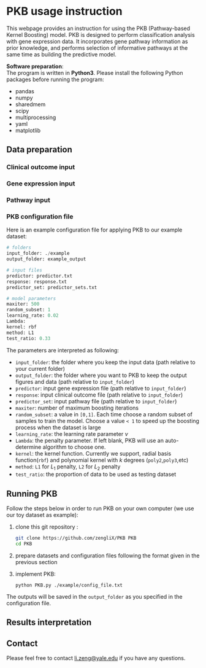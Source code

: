 # PKB usage instruction
This webpage provides an instruction for using the PKB (Pathway-based Kernel Boosting) model. PKB is designed to perform classification analysis with gene expression data. It incorporates gene pathway information as prior knowledge, and performs selection of informative pathways at the same time as building the predictive model. 

**Software preparation**:   
The program is written in **Python3**. Please install the following Python packages before running the program: 

- pandas
- numpy
- sharedmem
- scipy
- multiprocessing
- yaml
- matplotlib

## Data preparation
### Clinical outcome input
### Gene expression input
### Pathway input
### PKB configuration file
Here is an example configuration file for applying PKB to our example dataset:

```python
# folders
input_folder: ./example
output_folder: example_output

# input files
predictor: predictor.txt  
response: response.txt    
predictor_set: predictor_sets.txt 

# model parameters
maxiter: 500
random_subset: 1
learning_rate: 0.02
Lambda:   
kernel: rbf
method: L1
test_ratio: 0.33 
```

The parameters are interpreted as following:

- `input_folder`: the folder where you keep the input data (path relative to your current folder)
- `output_folder`: the folder where you want to PKB to keep the output figures and data (path relative to `input_folder`)
- `predictor`: input gene expression file (path relative to `input_folder`)
- `response`: input clinical outcome file (path relative to `input_folder`)
- `predictor_set`: input pathway file (path relative to `input_folder`)
- `maxiter`: number of maximum boosting iterations
- `random_subset`: a value in `[0,1]`. Each time choose a random subset of samples to train the model. Choose a value `< 1` to speed up the boosting process when the dataset is large 
- `learning_rate`: the learning rate parameter $\nu$ 
- `Lambda`: the penalty parameter. If left blank, PKB will use an auto-determine algorithm to choose one.
- `kernel`: the kernel function. Currently we support, radial basis function(`rbf`) and polynomial kernel with $k$ degrees (`poly2`,`poly3`,etc)
- `method`: `L1` for $L_1$ penalty, `L2` for $L_2$ penalty
- `test_ratio`: the proportion of data to be used as testing dataset


## Running PKB
Follow the steps below in order to run PKB on your own computer (we use our toy dataset as example):

1. clone this git repository :

	```bash
	git clone https://github.com/zengliX/PKB PKB
	cd PKB
	```
2. prepare datasets and configuration files following the format given in the previous section

3. implement PKB: 

	```
	python PKB.py ./example/config_file.txt
	```

The outputs will be saved in the `output_folder` as you specified in the configuration file.
## Results interpretation

## Contact 
Please feel free to contact <li.zeng@yale.edu> if you have any questions.